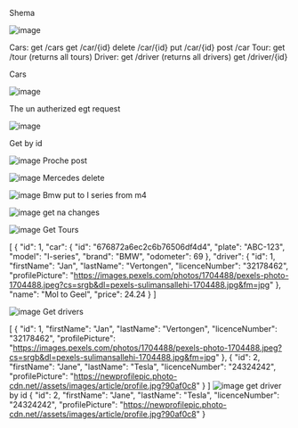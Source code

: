 Shema

![image](https://github.com/user-attachments/assets/6bc8f141-649d-4983-b55a-fac40a8a83ee)

Cars: 
get /cars
get /car/{id}
delete /car/{id}
put /car/{id}
post /car
Tour: 
get /tour (returns all tours)
Driver:
get /driver (returns all drivers)
get /driver/{id}

Cars

![image](https://github.com/user-attachments/assets/845fee79-d5a8-4c9d-88fa-7bb08782e88d)

The un autherized egt request

![image](https://github.com/user-attachments/assets/1d72aac7-642e-44e6-be8d-3fd634f6c108)

Get by id

![image](https://github.com/user-attachments/assets/8ae1b4e8-82d0-4f15-9123-8da42738047c)
Proche post

![image](https://github.com/user-attachments/assets/83523d93-bf8f-493c-b821-6ee61de09add)
Mercedes delete

![image](https://github.com/user-attachments/assets/76f47bee-c2bb-4e7b-9cf7-d5e9d41d075b)
Bmw put to I series from m4

![image](https://github.com/user-attachments/assets/0d41ee42-57af-4484-a325-786f710a6dbe)
get na changes


![image](https://github.com/user-attachments/assets/f9d1a6ec-80b9-4052-aa65-961ac9d85028)
Get Tours

[
    {
        "id": 1,
        "car": {
            "id": "676872a6ec2c6b76506df4d4",
            "plate": "ABC-123",
            "model": "I-series",
            "brand": "BMW",
            "odometer": 69
        },
        "driver": {
            "id": 1,
            "firstName": "Jan",
            "lastName": "Vertongen",
            "licenceNumber": "32178462",
            "profilePicture": "https://images.pexels.com/photos/1704488/pexels-photo-1704488.jpeg?cs=srgb&dl=pexels-sulimansallehi-1704488.jpg&fm=jpg"
        },
        "name": "Mol to Geel",
        "price": 24.24
    }
]


![image](https://github.com/user-attachments/assets/d89060c9-785f-455b-bb84-7bea1702cf06)
Get drivers


[
    {
        "id": 1,
        "firstName": "Jan",
        "lastName": "Vertongen",
        "licenceNumber": "32178462",
        "profilePicture": "https://images.pexels.com/photos/1704488/pexels-photo-1704488.jpeg?cs=srgb&dl=pexels-sulimansallehi-1704488.jpg&fm=jpg"
    },
    {
        "id": 2,
        "firstName": "Jane",
        "lastName": "Tesla",
        "licenceNumber": "24324242",
        "profilePicture": "https://newprofilepic.photo-cdn.net//assets/images/article/profile.jpg?90af0c8"
    }
]
![image](https://github.com/user-attachments/assets/602c7f26-841a-4fa2-b7e6-0289d09fb1bf)
get driver by id
{
    "id": 2,
    "firstName": "Jane",
    "lastName": "Tesla",
    "licenceNumber": "24324242",
    "profilePicture": "https://newprofilepic.photo-cdn.net//assets/images/article/profile.jpg?90af0c8"
}

